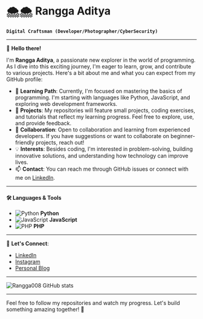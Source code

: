 # 🌨🌨 Rangga Aditya

**`Digital Craftsman (Developer/Photographer/CyberSecurity)`**

---

👋 **Hello there!**

I'm **Rangga Aditya**, a passionate new explorer in the world of programming. As I dive into this exciting journey, I'm eager to learn, grow, and contribute to various projects. Here's a bit about me and what you can expect from my GitHub profile:

- 🌱 **Learning Path**: Currently, I'm focused on mastering the basics of programming. I'm starting with languages like Python, JavaScript, and exploring web development frameworks.
- 🔭 **Projects**: My repositories will feature small projects, coding exercises, and tutorials that reflect my learning progress. Feel free to explore, use, and provide feedback.
- 🤝 **Collaboration**: Open to collaboration and learning from experienced developers. If you have suggestions or want to collaborate on beginner-friendly projects, reach out!
- 💡 **Interests**: Besides coding, I'm interested in problem-solving, building innovative solutions, and understanding how technology can improve lives.
- 📫 **Contact**: You can reach me through GitHub issues or connect with me on [LinkedIn](https://www.linkedin.com/in/rangga-aditya).

---

#### 🛠 Languages & Tools
- ![Python](https://img.shields.io/badge/-Python-3776AB?style=flat&logo=python&logoColor=white) **Python**
- ![JavaScript](https://img.shields.io/badge/-JavaScript-F7DF1E?style=flat&logo=javascript&logoColor=black) **JavaScript**
- ![PHP](https://img.shields.io/badge/-PHP-777BB4?style=flat&logo=php&logoColor=white) **PHP**

---

🔗 **Let's Connect**:
- [LinkedIn](https://www.linkedin.com/in/m-rangga-aditya-07b22624b)
- [Instagram](https://www.instagram.com/rizk.rangga09/)
- [Personal Blog](https://baladaops.my.id)

---

![Rangga008 GitHub stats](https://github-readme-stats.vercel.app/api?username=Rangga008&show_icons=true&theme=vue-dark)

---

Feel free to follow my repositories and watch my progress. Let's build something amazing together! 🚀
